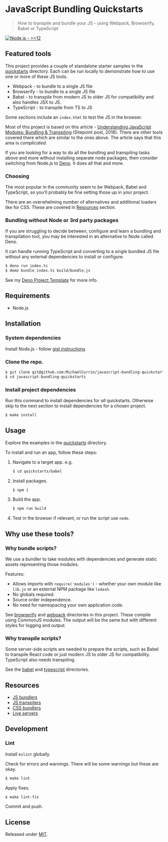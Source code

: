 # JavaScript Bundling Quickstarts
> How to transpile and bundle your JS - using Webpack, Browserify, Babel or TypeScript

[![Node.js - >=12](https://img.shields.io/badge/Node.js->=12-blue?logo=node.js&logoColor=white)](https://nodejs.org)


## Featured tools

This project provides a couple of standalone starter samples in the [quickstarts](/quickstarts/) directory. Each can be run locally to demonstrate how to use one or more of these JS tools.

- Webpack - to bundle to a single JS file
- Browserify - to bundle to a single JS file
- Babel - to transpile from modern JS to older JS for compatibility and also handles JSX to JS.
- TypeScript - to transpile from TS to JS

Some sections include an `index.html` to test the JS in the browser.

Most of this project is based on this article - [Understanding JavaScript Modules: Bundling & Transpiling](https://www.sitepoint.com/javascript-modules-bundling-transpiling/) (Sitepoint post, 2016). There are other tools covered there which are similar to the ones above. The article says that this area is _complicated_.

If you are looking for a way to do all the bundling and transpiling tasks above and more without installing separate node packages, then consider switching from Node.js to [Deno](https://github.com/MichaelCurrin/dev-cheatsheets/tree/master/cheatsheets/javascript/deno/). It does all that and more.

### Choosing 

The most popular in the community seem to be Webpack, Babel and TypeScript, so you'll probably be fine setting those up in your project.

There are an overwhelming number of alternatives and additional loaders like for CSS. These are covered in [Resources](#resources) section.

### Bundling without Node or 3rd party packages

If you are struggling to decide between, configure and learn a bundling and transpilation tool, you may be interested in an alternative to Node called Deno.

It can handle running TypeScript and converting to a single bundled JS file without any external dependencies to install or configure.

```sh
$ deno run index.ts
$ demo bundle index.ts build/bundle.js
```

See my [Deno Project Template](https://github.com/MichaelCurrin/deno-project-template) for more info.


## Requirements

- Node.js



## Installation

### System dependencies

Install Node.js - follow [gist instructions](https://gist.github.com/MichaelCurrin/aa1fc56419a355972b96bce23f3bccba)

### Clone the repo.

```sh
$ git clone git@github.com:MichaelCurrin/javascript-bundling-quickstarts.git
$ cd javascript-bundling-quickstarts
```

### Install project dependencies

Run this command to install dependencies for _all_ quickstarts. Otherwise skip to the next section to install dependencies for a chosen project.

```sh
$ make install
```


## Usage

Explore the examples in the [quickstarts](/quickstarts/) directory.

To install and run an app, follow these steps:

1. Navigate to a target app. e.g.
    ```sh
    $ cd quickstarts/babel
    ```
2. Install packages.
    ```sh
    $ npm i
    ```
3. Build the app.
    ```sh
    $ npm run build
    ```
4. Test in the browser if relevant, or run the script use `node`.


## Why use these tools?

### Why bundle scripts?

We use a bundler to take modules with dependencies and generate static assets representing those modules.

Features:

- Allows imports with `require('modules')` - whether your own module like `lib.js` or an external NPM package like `lodash`.
- No globals required.
- Source order independence.
- No need for namespacing your own application code.

See [browserify](/quickstarts/browserify/) and [webpack](/quickstarts/webpack/) directories in this project. These compile using CommonJS modules. The output will be the same but with different styles for logging and output.

### Why transpile scripts?

Some server-side scripts are needed to prepare the scripts, such as Babel to transpile React code or just modern JS to older JS for compatibility. TypeScript also needs transpiling.

See the [babel](/quickstarts/babel/) and [typescript](/quickstarts/typescript) directories.


## Resources

- [JS bundlers](https://michaelcurrin.github.io/dev-resources/resources/javascript/bundlers.html)
- [JS transpilers](https://michaelcurrin.github.io/dev-resources/resources/javascript/transpilers.html)
- [CSS bundlers](https://michaelcurrin.github.io/dev-resources/resources/javascript/css-loaders.html)
- [Live servers](https://gist.github.com/MichaelCurrin/1a6116a4e0918c8468dc7e1a701a5f95)


## Development

### Lint

Install `eslint` globally.

Check for errors and warnings. There will be some warnings but these are okay.

```sh
$ make lint
```

Apply fixes.

```sh
$ make lint-fix
```

Commit and push.


## License

Released under [MIT](/LICENSE).
